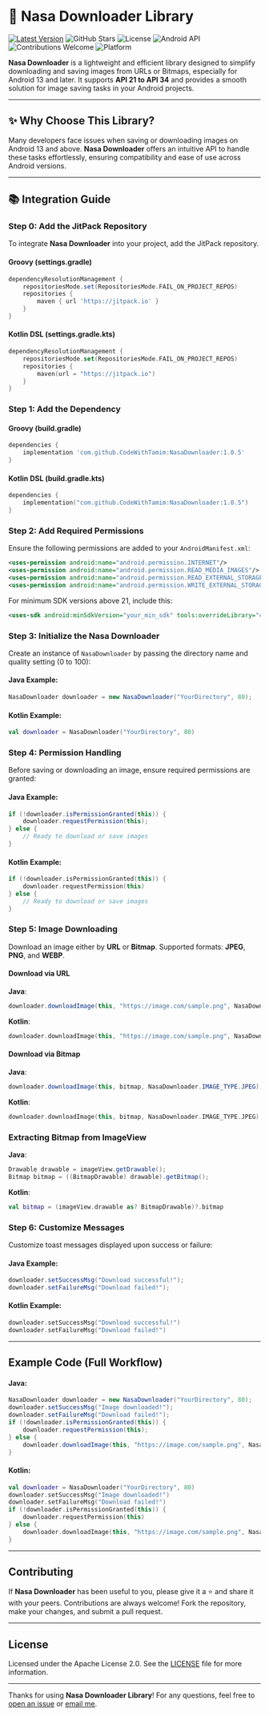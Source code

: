 


# 🚀 Nasa Downloader Library

[![Latest Version](https://jitpack.io/v/CodeWithTamim/NasaDownloader.svg)](https://jitpack.io/#CodeWithTamim/NasaDownloader)
![GitHub Stars](https://img.shields.io/github/stars/CodeWithTamim/NasaDownloader)
![License](https://img.shields.io/github/license/CodeWithTamim/NasaDownloader)
![Android API](https://img.shields.io/badge/Android-API%2021--34-brightgreen)
![Contributions Welcome](https://img.shields.io/badge/Contributions-Welcome-brightgreen)
![Platform](https://img.shields.io/badge/Platform-Android-blue)

**Nasa Downloader** is a lightweight and efficient library designed to simplify downloading and saving images from URLs or Bitmaps, especially for Android 13 and later. It supports **API 21 to API 34** and provides a smooth solution for image saving tasks in your Android projects.

---

## ✨ Why Choose This Library?

Many developers face issues when saving or downloading images on Android 13 and above. **Nasa Downloader** offers an intuitive API to handle these tasks effortlessly, ensuring compatibility and ease of use across Android versions.

---

## 📚 Integration Guide

### Step 0: Add the JitPack Repository

To integrate **Nasa Downloader** into your project, add the JitPack repository.

#### Groovy (settings.gradle)
```groovy
dependencyResolutionManagement {
    repositoriesMode.set(RepositoriesMode.FAIL_ON_PROJECT_REPOS)
    repositories {
        maven { url 'https://jitpack.io' }
    }
}
```

#### Kotlin DSL (settings.gradle.kts)
```kotlin
dependencyResolutionManagement {
    repositoriesMode.set(RepositoriesMode.FAIL_ON_PROJECT_REPOS)
    repositories {
        maven(url = "https://jitpack.io")
    }
}
```

### Step 1: Add the Dependency

#### Groovy (build.gradle)
```groovy
dependencies {
    implementation 'com.github.CodeWithTamim:NasaDownloader:1.0.5'
}
```

#### Kotlin DSL (build.gradle.kts)
```kotlin
dependencies {
    implementation("com.github.CodeWithTamim:NasaDownloader:1.0.5")
}
```

### Step 2: Add Required Permissions

Ensure the following permissions are added to your `AndroidManifest.xml`:

```xml
<uses-permission android:name="android.permission.INTERNET"/>
<uses-permission android:name="android.permission.READ_MEDIA_IMAGES"/>
<uses-permission android:name="android.permission.READ_EXTERNAL_STORAGE"/>
<uses-permission android:name="android.permission.WRITE_EXTERNAL_STORAGE"/>
```

For minimum SDK versions above 21, include this:

```xml
<uses-sdk android:minSdkVersion="your_min_sdk" tools:overrideLibrary="com.nasahacker.downloader"/>
```

### Step 3: Initialize the Nasa Downloader

Create an instance of `NasaDownloader` by passing the directory name and quality setting (0 to 100):

#### Java Example:
```java
NasaDownloader downloader = new NasaDownloader("YourDirectory", 80);
```

#### Kotlin Example:
```kotlin
val downloader = NasaDownloader("YourDirectory", 80)
```

### Step 4: Permission Handling

Before saving or downloading an image, ensure required permissions are granted:

#### Java Example:
```java
if (!downloader.isPermissionGranted(this)) {
    downloader.requestPermission(this);
} else {
    // Ready to download or save images
}
```

#### Kotlin Example:
```kotlin
if (!downloader.isPermissionGranted(this)) {
    downloader.requestPermission(this)
} else {
    // Ready to download or save images
}
```

### Step 5: Image Downloading

Download an image either by **URL** or **Bitmap**. Supported formats: **JPEG**, **PNG**, and **WEBP**.

#### Download via URL

**Java**:
```java
downloader.downloadImage(this, "https://image.com/sample.png", NasaDownloader.IMAGE_TYPE.JPEG);
```

**Kotlin**:
```kotlin
downloader.downloadImage(this, "https://image.com/sample.png", NasaDownloader.IMAGE_TYPE.JPEG)
```

#### Download via Bitmap

**Java**:
```java
downloader.downloadImage(this, bitmap, NasaDownloader.IMAGE_TYPE.JPEG);
```

**Kotlin**:
```kotlin
downloader.downloadImage(this, bitmap, NasaDownloader.IMAGE_TYPE.JPEG)
```

### Extracting Bitmap from ImageView

**Java**:
```java
Drawable drawable = imageView.getDrawable();
Bitmap bitmap = ((BitmapDrawable) drawable).getBitmap();
```

**Kotlin**:
```kotlin
val bitmap = (imageView.drawable as? BitmapDrawable)?.bitmap
```

### Step 6: Customize Messages

Customize toast messages displayed upon success or failure:

#### Java Example:
```java
downloader.setSuccessMsg("Download successful!");
downloader.setFailureMsg("Download failed!");
```

#### Kotlin Example:
```kotlin
downloader.setSuccessMsg("Download successful!")
downloader.setFailureMsg("Download failed!")
```

---

## Example Code (Full Workflow)

#### Java:
```java
NasaDownloader downloader = new NasaDownloader("YourDirectory", 80);
downloader.setSuccessMsg("Image downloaded!");
downloader.setFailureMsg("Download failed!");
if (!downloader.isPermissionGranted(this)) {
    downloader.requestPermission(this);
} else {
    downloader.downloadImage(this, "https://image.com/sample.png", NasaDownloader.IMAGE_TYPE.JPEG);
}
```

#### Kotlin:
```kotlin
val downloader = NasaDownloader("YourDirectory", 80)
downloader.setSuccessMsg("Image downloaded!")
downloader.setFailureMsg("Download failed!")
if (!downloader.isPermissionGranted(this)) {
    downloader.requestPermission(this)
} else {
    downloader.downloadImage(this, "https://image.com/sample.png", NasaDownloader.IMAGE_TYPE.JPEG)
}
```

---

## Contributing

If **Nasa Downloader** has been useful to you, please give it a ⭐ and share it with your peers. Contributions are always welcome! Fork the repository, make your changes, and submit a pull request.

---

## License

Licensed under the Apache License 2.0. See the [LICENSE](LICENSE) file for more information.

---

Thanks for using **Nasa Downloader Library**! For any questions, feel free to [open an issue](https://github.com/CodeWithTamim/NasaDownloader/issues) or [email me](mailto:tamimh.dev@gmail.com).
